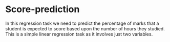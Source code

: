 # Score-prediction
In this regression task we need to predict the percentage of marks that a student is expected to score based upon the number of hours they studied. This is a simple linear regression task as it involves just two variables.
